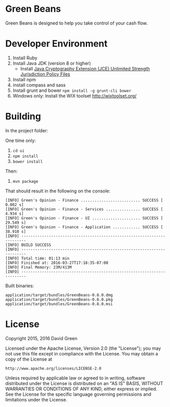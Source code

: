 # Green Beans

Green Beans is designed to help you take control of your cash flow.

# Developer Environment

1. Install Ruby
2. Install Java JDK (version 8 or higher)
   * Install [Java Cryptography Extension (JCE) Unlimited Strength Jurisdiction Policy Files](http://www.oracle.com/technetwork/java/javase/downloads/jce8-download-2133166.html)
3. Install npm
4. install compass and sass
5. Install grunt and bower ``npm install -g grunt-cli bower``
6. Windows only: Install the WIX toolset http://wixtoolset.org/

# Building

In the project folder:

One time only:

1. `cd ui`
2. `npm install`
3. `bower install`

Then:

1. `mvn package`

That should result in the following on the console:

````
[INFO] Green's Opinion - Finance .......................... SUCCESS [  0.002 s]
[INFO] Green's Opinion - Finance - Services ............... SUCCESS [  4.934 s]
[INFO] Green's Opinion - Finance - UI ..................... SUCCESS [ 29.549 s]
[INFO] Green's Opinion - Finance - Application ............ SUCCESS [ 38.910 s]
[INFO] ------------------------------------------------------------------------
[INFO] BUILD SUCCESS
[INFO] ------------------------------------------------------------------------
[INFO] Total time: 01:13 min
[INFO] Finished at: 2016-03-27T17:18:35-07:00
[INFO] Final Memory: 23M/413M
[INFO] ------------------------------------------------------------------------
````

Built binaries:

````
application/target/bundles/GreenBeans-0.8.0.dmg
application/target/bundles/GreenBeans-0.8.0.pkg
application/target/bundles/GreenBeans-0.8.0.msi
````

# License

Copyright 2015, 2016 David Green

Licensed under the Apache License, Version 2.0 (the "License");
you may not use this file except in compliance with the License.
You may obtain a copy of the License at

    http://www.apache.org/licenses/LICENSE-2.0

Unless required by applicable law or agreed to in writing, software
distributed under the License is distributed on an "AS IS" BASIS,
WITHOUT WARRANTIES OR CONDITIONS OF ANY KIND, either express or implied.
See the License for the specific language governing permissions and
limitations under the License.
